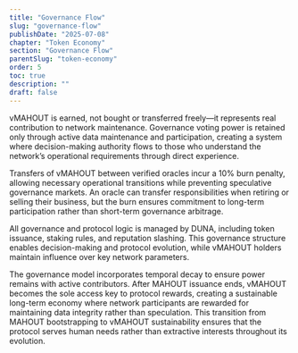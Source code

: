 ```yaml
---
title: "Governance Flow"
slug: "governance-flow"
publishDate: "2025-07-08"
chapter: "Token Economy"
section: "Governance Flow"
parentSlug: "token-economy"
order: 5
toc: true
description: ""
draft: false
---
```


vMAHOUT is earned, not bought or transferred freely—it represents real contribution to network maintenance. Governance voting power is retained only through active data maintenance and participation, creating a system where decision-making authority flows to those who understand the network’s operational requirements through direct experience.

Transfers of vMAHOUT between verified oracles incur a 10% burn penalty, allowing necessary operational transitions while preventing speculative governance markets. An oracle can transfer responsibilities when retiring or selling their business, but the burn ensures commitment to long-term participation rather than short-term governance arbitrage.

All governance and protocol logic is managed by DUNA, including token issuance, staking rules, and reputation slashing. This governance structure enables decision-making and protocol evolution, while vMAHOUT holders maintain influence over key network parameters.

The governance model incorporates temporal decay to ensure power remains with active contributors. After MAHOUT issuance ends, vMAHOUT becomes the sole access key to protocol rewards, creating a sustainable long-term economy where network participants are rewarded for maintaining data integrity rather than speculation. This transition from MAHOUT bootstrapping to vMAHOUT sustainability ensures that the protocol serves human needs rather than extractive interests throughout its evolution.
